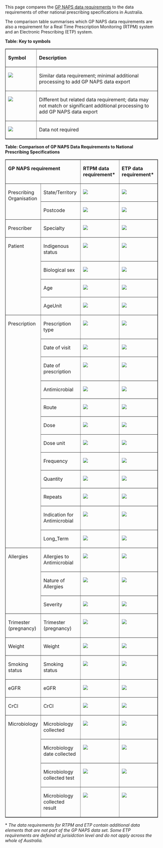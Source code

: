 This page compares the [GP NAPS data requirements](https://build.fhir.org/ig/aehrc/gp-naps-fhir/general-guidance.html#gp-naps-data-submission) to the data requirements of other national prescribing specifications in Australia.

The comparison table summarises which GP NAPS data requirements are also a requirement for a Real Time Prescription Monitoring (RTPM) system and an Electronic Prescribing (ETP) system.

**Table: Key to symbols**

<table border="1" cellspacing="0" cellpadding="0">
    <tbody>
        <tr>
            <td width="90" valign="top">
                <p>
                    <strong>Symbol</strong>
                </p>
            </td>
            <td width="436" valign="top">
                <p>
                    <strong>Description</strong>
                </p>
            </td>
        </tr>
        <tr>
            <td width="90" valign="top">
                <p>
                    <img src="https://hl7.org/fhir/R4/assets/images/tick.png"/>
                </p>
            </td>
            <td width="436" valign="top">
                <p>
                    Similar data requirement; minimal additional processing to add GP NAPS data export
                </p>
            </td>
        </tr>
        <tr>
            <td width="90" valign="top">
                <p>
                    <img src="tick-maybe.png"/>
                </p>
            </td>
            <td width="436" valign="top">
                <p>
                    Different but related data requirement; data may not match or significant additional processing to add GP NAPS data export
                </p>
            </td>
        </tr>
        <tr>
            <td width="90" valign="top">
                <p>
                    <img src="https://hl7.org/fhir/R4/assets/images/cross.png"/>
                </p>
            </td>
            <td width="436" valign="top">
                <p>
                    Data not required
                </p>
            </td>
        </tr>
    </tbody>
</table>


**Table: Comparison of GP NAPS Data Requirements to National Prescribing Specifications** 

<table border="1" cellspacing="0" cellpadding="0" width="609">
    <tbody>
        <tr>
            <td width="287" colspan="2" valign="top">
                <p>
                    <strong>GP NAPS requirement</strong>
                </p>
            </td>
            <td width="170" valign="top">
                <p>
                    <strong>RTPM data requirement*</strong>
                </p>
            </td>
            <td width="151" valign="top">
                <p>
                    <strong>ETP data requirement*</strong>
                </p>
            </td>
        </tr>
        <tr>
            <td width="113" rowspan="2" valign="top">
                <p>
                    Prescribing Organisation
                </p>
            </td>
            <td width="174" valign="top">
                <p>
                    State/Territory
                </p>
            </td>
            <td width="170" valign="top">
                <p>
                    <img src="https://hl7.org/fhir/R4/assets/images/tick.png"/>
                </p>
            </td>
            <td width="151" valign="top">
                <p>
                    <img src="https://hl7.org/fhir/R4/assets/images/tick.png"/>
                </p>
            </td>
        </tr>
        <tr>
            <td width="174" valign="top">
                <p>
                    Postcode
                </p>
            </td>
            <td width="170" valign="top">
                <p>
                    <img src="https://hl7.org/fhir/R4/assets/images/tick.png"/>
                </p>
            </td>
            <td width="151" valign="top">
                <p>
                    <img src="https://hl7.org/fhir/R4/assets/images/cross.png"/>
                </p>
            </td>
        </tr>
        <tr>
            <td width="113" valign="top">
                <p>
                    Prescriber
                </p>
            </td>
            <td width="174" valign="top">
                <p>
                    Specialty
                </p>
            </td>
            <td width="170" valign="top">
                <p>
                    <img src="https://hl7.org/fhir/R4/assets/images/tick.png"/>
                </p>
            </td>
            <td width="151" valign="top">
                <p>
                    <img src="https://hl7.org/fhir/R4/assets/images/cross.png"/>
                </p>
            </td>
        </tr>
        <tr>
            <td width="113" rowspan="4" valign="top">
                <p>
                    Patient
                </p>
            </td>
            <td width="174" valign="top">
                <p>
                    Indigenous status
                </p>
            </td>
            <td width="170" valign="top">
                <p>
                    <img src="https://hl7.org/fhir/R4/assets/images/cross.png"/>
                </p>
            </td>
            <td width="151" valign="top">
                <p>
                    <img src="https://hl7.org/fhir/R4/assets/images/cross.png"/>
                </p>
            </td>
        </tr>
        <tr>
            <td width="174" valign="top">
                <p>
                    Biological sex
                </p>
            </td>
            <td width="170" valign="top">
                <p>
                    <img src="tick-maybe.png"/>
                </p>
            </td>
            <td width="151" valign="top">
                <p>
                    <img src="tick-maybe.png"/>
                </p>
            </td>
        </tr>
        <tr>
            <td width="174" valign="top">
                <p>
                    Age
                </p>
            </td>
            <td width="170" valign="top">
                <p>
                    <img src="https://hl7.org/fhir/R4/assets/images/tick.png"/>
                </p>
            </td>
            <td width="151" valign="top">
                <p>
                    <img src="https://hl7.org/fhir/R4/assets/images/tick.png"/>
                </p>
            </td>
        </tr>
        <tr>
            <td width="174" valign="top">
                <p>
                    AgeUnit
                </p>
            </td>
            <td width="170" valign="top">
                <p>
                    <img src="https://hl7.org/fhir/R4/assets/images/tick.png"/>
                </p>
            </td>
            <td width="151" valign="top">
                <p>
                    <img src="https://hl7.org/fhir/R4/assets/images/tick.png"/>
                </p>
            </td>
        </tr>
        <tr>
            <td width="113" rowspan="12" valign="top">
                <p>
                    Prescription
                </p>
            </td>
            <td width="174" valign="top">
                <p>
                    Prescription type
                </p>
            </td>
            <td width="170" valign="top">
                <p>
                    <img src="https://hl7.org/fhir/R4/assets/images/cross.png"/>
                </p>
            </td>
            <td width="151" valign="top">
                <p>
                    <img src="https://hl7.org/fhir/R4/assets/images/cross.png"/>
                </p>
            </td>
        </tr>
        <tr>
            <td width="174" valign="top">
                <p>
                    Date of visit
                </p>
            </td>
            <td width="170" valign="top">
                <p>
                    <img src="https://hl7.org/fhir/R4/assets/images/cross.png"/>
                </p>
            </td>
            <td width="151" valign="top">
                <p>
                    <img src="https://hl7.org/fhir/R4/assets/images/cross.png"/>
                </p>
            </td>
        </tr>
        <tr>
            <td width="174" valign="top">
                <p>
                    Date of prescription
                </p>
            </td>
            <td width="170" valign="top">
                <p>
                    <img src="https://hl7.org/fhir/R4/assets/images/tick.png"/>
                </p>
            </td>
            <td width="151" valign="top">
                <p>
                    <img src="https://hl7.org/fhir/R4/assets/images/tick.png"/>
                </p>
            </td>
        </tr>
        <tr>
            <td width="174" valign="top">
                <p>
                    Antimicrobial
                </p>
            </td>
            <td width="170" valign="top">
                <p>
                    <img src="https://hl7.org/fhir/R4/assets/images/tick.png"/>
                </p>
            </td>
            <td width="151" valign="top">
                <p>
                    <img src="https://hl7.org/fhir/R4/assets/images/tick.png"/>
                </p>
            </td>
        </tr>
        <tr>
            <td width="174" valign="top">
                <p>
                    Route
                </p>
            </td>
            <td width="170" valign="top">
                <p>
                    <img src="https://hl7.org/fhir/R4/assets/images/tick.png"/>
                </p>
            </td>
            <td width="151" valign="top">
                <p>
                    <img src="https://hl7.org/fhir/R4/assets/images/tick.png"/>
                </p>
            </td>
        </tr>
        <tr>
            <td width="174" valign="top">
                <p>
                    Dose
                </p>
            </td>
            <td width="170" valign="top">
                <p>
                    <img src="https://hl7.org/fhir/R4/assets/images/tick.png"/>
                </p>
            </td>
            <td width="151" valign="top">
                <p>
                    <img src="https://hl7.org/fhir/R4/assets/images/tick.png"/>
                </p>
            </td>
        </tr>
        <tr>
            <td width="174" valign="top">
                <p>
                    Dose unit
                </p>
            </td>
            <td width="170" valign="top">
                <p>
                    <img src="https://hl7.org/fhir/R4/assets/images/tick.png"/>
                </p>
            </td>
            <td width="151" valign="top">
                <p>
                    <img src="https://hl7.org/fhir/R4/assets/images/tick.png"/>
                </p>
            </td>
        </tr>
        <tr>
            <td width="174" valign="top">
                <p>
                    Frequency
                </p>
            </td>
            <td width="170" valign="top">
                <p>
                    <img src="https://hl7.org/fhir/R4/assets/images/tick.png"/>
                </p>
            </td>
            <td width="151" valign="top">
                <p>
                    <img src="https://hl7.org/fhir/R4/assets/images/tick.png"/>
                </p>
            </td>
        </tr>
        <tr>
            <td width="174" valign="top">
                <p>
                    Quantity
                </p>
            </td>
            <td width="170" valign="top">
                <p>
                    <img src="https://hl7.org/fhir/R4/assets/images/tick.png"/>
                </p>
            </td>
            <td width="151" valign="top">
                <p>
                    <img src="https://hl7.org/fhir/R4/assets/images/tick.png"/>
                </p>
            </td>
        </tr>
        <tr>
            <td width="174" valign="top">
                <p>
                    Repeats
                </p>
            </td>
            <td width="170" valign="top">
                <p>
                    <img src="https://hl7.org/fhir/R4/assets/images/tick.png"/>
                </p>
            </td>
            <td width="151" valign="top">
                <p>
                    <img src="https://hl7.org/fhir/R4/assets/images/tick.png"/>
                </p>
            </td>
        </tr>
        <tr>
            <td width="174" valign="top">
                <p>
                    Indication for Antimicrobial
                </p>
            </td>
            <td width="170" valign="top">
                <p>
                    <img src="https://hl7.org/fhir/R4/assets/images/cross.png"/>
                </p>
            </td>
            <td width="151" valign="top">
                <p>
                    <img src="https://hl7.org/fhir/R4/assets/images/tick.png"/>
                </p>
            </td>
        </tr>
        <tr>
            <td width="174" valign="top">
                <p>
                    Long_Term
                </p>
            </td>
            <td width="170" valign="top">
                <p>
                    <img src="https://hl7.org/fhir/R4/assets/images/cross.png"/>
                </p>
            </td>
            <td width="151" valign="top">
                <p>
                    <img src="https://hl7.org/fhir/R4/assets/images/cross.png"/>
                </p>
            </td>
        </tr>
        <tr>
            <td width="113" rowspan="3" valign="top">
                <p>
                    Allergies
                </p>
            </td>
            <td width="174" valign="top">
                <p>
                    Allergies to Antimicrobial
                </p>
            </td>
            <td width="170" valign="top">
                <p>
                    <img src="https://hl7.org/fhir/R4/assets/images/cross.png"/>
                </p>
            </td>
            <td width="151" valign="top">
                <p>
                    <img src="https://hl7.org/fhir/R4/assets/images/cross.png"/>
                </p>
            </td>
        </tr>
        <tr>
            <td width="174" valign="top">
                <p>
                    Nature of Allergies
                </p>
            </td>
            <td width="170" valign="top">
                <p>
                    <img src="https://hl7.org/fhir/R4/assets/images/cross.png"/>
                </p>
            </td>
            <td width="151" valign="top">
                <p>
                    <img src="https://hl7.org/fhir/R4/assets/images/cross.png"/>
                </p>
            </td>
        </tr>
        <tr>
            <td width="174" valign="top">
                <p>
                    Severity
                </p>
            </td>
            <td width="170" valign="top">
                <p>
                    <img src="https://hl7.org/fhir/R4/assets/images/cross.png"/>
                </p>
            </td>
            <td width="151" valign="top">
                <p>
                    <img src="https://hl7.org/fhir/R4/assets/images/cross.png"/>
                </p>
            </td>
        </tr>
        <tr>
            <td width="113" valign="top">
                <p>
                    Trimester (pregnancy)
                </p>
            </td>
            <td width="174" valign="top">
                <p>
                    Trimester (pregnancy)
                </p>
            </td>
            <td width="170" valign="top">
                <p>
                    <img src="https://hl7.org/fhir/R4/assets/images/cross.png"/>
                </p>
            </td>
            <td width="151" valign="top">
                <p>
                    <img src="https://hl7.org/fhir/R4/assets/images/cross.png"/>
                </p>
            </td>
        </tr>
        <tr>
            <td width="113" valign="top">
                <p>
                    Weight
                </p>
            </td>
            <td width="174" valign="top">
                <p>
                    Weight
                </p>
            </td>
            <td width="170" valign="top">
                <p>
                    <img src="https://hl7.org/fhir/R4/assets/images/cross.png"/>
                </p>
            </td>
            <td width="151" valign="top">
                <p>
                    <img src="https://hl7.org/fhir/R4/assets/images/cross.png"/>
                </p>
            </td>
        </tr>
        <tr>
            <td width="113" valign="top">
                <p>
                    Smoking status
                </p>
            </td>
            <td width="174" valign="top">
                <p>
                    Smoking status
                </p>
            </td>
            <td width="170" valign="top">
                <p>
                    <img src="https://hl7.org/fhir/R4/assets/images/cross.png"/>
                </p>
            </td>
            <td width="151" valign="top">
                <p>
                    <img src="https://hl7.org/fhir/R4/assets/images/cross.png"/>
                </p>
            </td>
        </tr>
        <tr>
            <td width="113" valign="top">
                <p>
                    eGFR
                </p>
            </td>
            <td width="174" valign="top">
                <p>
                    eGFR
                </p>
            </td>
            <td width="170" valign="top">
                <p>
                    <img src="https://hl7.org/fhir/R4/assets/images/cross.png"/>
                </p>
            </td>
            <td width="151" valign="top">
                <p>
                    <img src="https://hl7.org/fhir/R4/assets/images/cross.png"/>
                </p>
            </td>
        </tr>
        <tr>
            <td width="113" valign="top">
                <p>
                    CrCl
                </p>
            </td>
            <td width="174" valign="top">
                <p>
                    CrCl
                </p>
            </td>
            <td width="170" valign="top">
                <p>
                    <img src="https://hl7.org/fhir/R4/assets/images/cross.png"/>
                </p>
            </td>
            <td width="151" valign="top">
                <p>
                    <img src="https://hl7.org/fhir/R4/assets/images/cross.png"/>
                </p>
            </td>
        </tr>
        <tr>
            <td width="113" rowspan="4" valign="top">
                <p>
                    Microbiology
                </p>
            </td>
            <td width="174" valign="top">
                <p>
                    Microbiology collected
                </p>
            </td>
            <td width="170" valign="top">
                <p>
                    <img src="https://hl7.org/fhir/R4/assets/images/cross.png"/>
                </p>
            </td>
            <td width="151" valign="top">
                <p>
                    <img src="https://hl7.org/fhir/R4/assets/images/cross.png"/>
                </p>
            </td>
        </tr>
        <tr>
            <td width="174" valign="top">
                <p>
                    Microbiology date collected
                </p>
            </td>
            <td width="170" valign="top">
                <p>
                    <img src="https://hl7.org/fhir/R4/assets/images/cross.png"/>
                </p>
            </td>
            <td width="151" valign="top">
                <p>
                    <img src="https://hl7.org/fhir/R4/assets/images/cross.png"/>
                </p>
            </td>
        </tr>
        <tr>
            <td width="174" valign="top">
                <p>
                    Microbiology collected test
                </p>
            </td>
            <td width="170" valign="top">
                <p>
                    <img src="https://hl7.org/fhir/R4/assets/images/cross.png"/>
                </p>
            </td>
            <td width="151" valign="top">
                <p>
                    <img src="https://hl7.org/fhir/R4/assets/images/cross.png"/>
                </p>
            </td>
        </tr>
        <tr>
            <td width="174" valign="top">
                <p>
                    Microbiology collected result
                </p>
            </td>
            <td width="170" valign="top">
                <p>
                    <img src="https://hl7.org/fhir/R4/assets/images/cross.png"/>
                </p>
            </td>
            <td width="151" valign="top">
                <p>
                    <img src="https://hl7.org/fhir/R4/assets/images/cross.png"/>
                </p>
            </td>
        </tr>
    </tbody>
</table>

\* _The data requirements for RTPM and ETP contain additional data elements that are not part of the GP NAPS data set. Some ETP requirements are defeind at jurisidction level and do not apply across the whole of Australia._